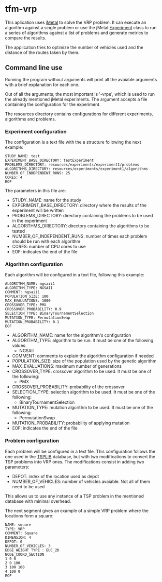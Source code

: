 # tfm-vrp

This aplication uses [jMetal](https://github.com/jMetal/jMetal) to solve the VRP problem. It can execute an algorithm against a single problem or use the jMetal [Experiment](https://github.com/jMetal/jMetal/blob/master/jmetal-lab/src/main/java/org/uma/jmetal/lab/experiment/Experiment.java) class to run a series of algorithms against a list of problems and generate metrics to compare the results.

The application tries to optimize the number of vehicles used and the distance of the routes taken by them.

## Command line use

Running the program without arguments will print all the avaiable arguments with a brief explanation for each one.

Out of all the arguments, the most important is '-vrpe', which is used to run the already mentioned jMetal experiments. The argument accepts a file containing the configuration for the experiment. 

The resources directory contains configurations for different experiments, algorithms and problems.

### Experiment configuration
The configuration is a text file with the a structure following the next example:

```
STUDY_NAME: test
EXPERIMENT_BASE_DIRECTORY: testExperiment
PROBLEMS_DIRECTORY: resources/experiments/experiment1/problems
ALGORITHMS_DIRECTORY: resources/experiments/experiment1/algorithms
NUMBER_OF_INDEPENDENT_RUNS: 25
CORES: 4
EOF
```

The parameters in this file are:

- STUDY_NAME: name for the study
- EXPERIMENT_BASE_DIRECTORY: directory where the results of the experiment will be written
- PROBLEMS_DIRECTORY: directory containing the problems to be used in the experiment
- ALGORITHMS_DIRECTORY: directory containing the algorithms to be tested
- NUMBER_OF_INDEPENDENT_RUNS: number of times each problem should be run with each algorithm
- CORES: number of CPU cores to use
- EOF: indicates the end of the file

### Algorithm configuration

Each algorithm will be configured in a text file, following this example:

```
ALGORITHM_NAME: ngsaii1
ALGORITHM_TYPE: NGSAII
COMMENT: ngsaii1
POPULATION_SIZE: 100
MAX_EVALUATIONS: 1000
CROSSOVER_TYPE: PMX
CROSSOVER_PROBABILITY: 0.9
SELECTION_TYPE: BinaryTournamentSelection
MUTATION_TYPE: PermutationSwap
MUTATION_PROBABILITY: 0.1
EOF
```

- ALGORITHM_NAME: name for the algorithm's configuration
- ALGORITHM_TYPE: algorithm to be run. It must be one of the following values:
	- NGSAII
- COMMENT: comments to explain the algorithm configuration if needed
- POPULATION_SIZE: size of the population used by the genetic algorithm
- MAX_EVALUATIONS: maximum number of generations
- CROSSOVER_TYPE: crossover algorithm to be used. It must be one of the following:
	- PMX
- CROSSOVER_PROBABILITY: probability of the crossover
- SELECTION_TYPE: selection algorithm to be used. It must be one of the following:
	- BinaryTournamentSelection
- MUTATION_TYPE: mutation algorithm to be used. It must be one of the following:
	- PermutationSwap
- MUTATION_PROBABILITY: probability of applying mutation
- EOF: indicates the end of the file

### Problem configuration

Each problem will be configured in a text file. This configuration follows the one used in the [TSPLIB](http://comopt.ifi.uni-heidelberg.de/software/TSPLIB95/) database, but with two modifications to convert the TSP problems into VRP ones. The modifications consist in adding two parameters:

- DEPOT: index of the location used as depot
- NUMBER_OF_VEHICLES: number of vehicles avaiable. Not all of them need to be used

This allows us to use any instance of a TSP problem in the mentioned database with minimal overhead.

The next segment gives an example of a simple VRP problem where the locations form a square:

```
NAME: square
TYPE: VRP
COMMENT: Square
DIMENSION: 4
DEPOT: 0
NUMBER_OF_VEHICLES: 3
EDGE_WEIGHT_TYPE : EUC_2D
NODE_COORD_SECTION
1 0 0
2 0 100
3 100 100
4 100 0
EOF
```